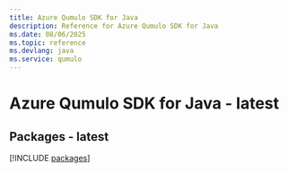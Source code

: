 ```yaml
---
title: Azure Qumulo SDK for Java
description: Reference for Azure Qumulo SDK for Java
ms.date: 08/06/2025
ms.topic: reference
ms.devlang: java
ms.service: qumulo
---
```

# Azure Qumulo SDK for Java - latest
## Packages - latest
[!INCLUDE [packages](qumulo-index.md)]